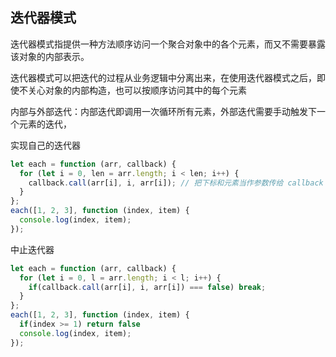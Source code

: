 ## 迭代器模式
迭代器模式指提供一种方法顺序访问一个聚合对象中的各个元素，而又不需要暴露该对象的内部表示。

迭代器模式可以把迭代的过程从业务逻辑中分离出来，在使用迭代器模式之后，即使不关心对象的内部构造，也可以按顺序访问其中的每个元素

内部与外部迭代：内部迭代即调用一次循环所有元素，外部迭代需要手动触发下一个元素的迭代，


实现自己的迭代器
```js
let each = function (arr, callback) {
  for (let i = 0, len = arr.length; i < len; i++) {
    callback.call(arr[i], i, arr[i]); // 把下标和元素当作参数传给 callback 函数
  }
};
each([1, 2, 3], function (index, item) {
  console.log(index, item);
});
```

中止迭代器
```js
let each = function (arr, callback) {
  for (let i = 0, l = arr.length; i < l; i++) {
    if(callback.call(arr[i], i, arr[i]) === false) break;
  }
};
each([1, 2, 3], function (index, item) {
  if(index >= 1) return false
  console.log(index, item);
});
```